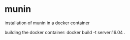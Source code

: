# munin
installation of munin in a docker container



building the docker container:
        docker build -t server:16.04 .
